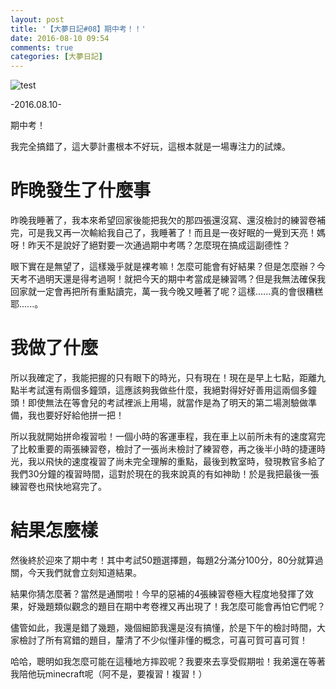 ```yaml
---
layout: post
title: '【大夢日記#08】期中考！！'
date: 2016-08-10 09:54
comments: true
categories: [大夢日記]
---
```

![test](https://imgur.com/z5O6iTZ.jpg)

-2016.08.10-

期中考！

我完全搞錯了，這大夢計畫根本不好玩，這根本就是一場專注力的試煉。

<!-- more -->

# 昨晚發生了什麼事

昨晚我睡著了，我本來希望回家後能把我欠的那四張還沒寫、還沒檢討的練習卷補完，可是我又再一次輸給我自己了，我睡著了！而且是一夜好眠的一覺到天亮！媽呀！昨天不是說好了絕對要一次通過期中考嗎？怎麼現在搞成這副德性？

眼下實在是無望了，這樣幾乎就是裸考嘛！怎麼可能會有好結果？但是怎麼辦？今天考不過明天還是得考過啊！就把今天的期中考當成是練習嗎？但是我無法確保我回家就一定會再把所有重點讀完，萬一我今晚又睡著了呢？這樣......真的會很糟糕耶......。

# 我做了什麼

所以我確定了，我能把握的只有眼下的時光，只有現在！現在是早上七點，距離九點半考試還有兩個多鐘頭，這應該夠我做些什麼，我絕對得好好善用這兩個多鐘頭！即使無法在等會兒的考試裡派上用場，就當作是為了明天的第二場測驗做準備，我也要好好給他拼一把！

所以我就開始拼命複習啦！一個小時的客運車程，我在車上以前所未有的速度寫完了比較重要的兩張練習卷，檢討了一張尚未檢討了練習卷，再之後半小時的捷運時光，我以飛快的速度複習了尚未完全理解的重點，最後到教室時，發現教官多給了我們30分鐘的複習時間，這對於現在的我來說真的有如神助！於是我把最後一張練習卷也飛快地寫完了。

# 結果怎麼樣

然後終於迎來了期中考！其中考試50題選擇題，每題2分滿分100分，80分就算過關，今天我們就會立刻知道結果。

結果你猜怎麼著？當然是通關啦！今早的惡補的4張練習卷極大程度地發揮了效果，好幾題類似觀念的題目在期中考卷裡又再出現了！我怎麼可能會再怕它們呢？

儘管如此，我還是錯了幾題，幾個細節我還是沒有搞懂，於是下午的檢討時間，大家檢討了所有寫錯的題目，釐清了不少似懂非懂的概念，可喜可賀可喜可賀！

哈哈，聰明如我怎麼可能在這種地方摔跤呢？我要來去享受假期啦！我弟還在等著我陪他玩minecraft呢（阿不是，要複習！複習！）
